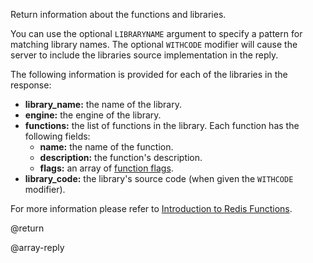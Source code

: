 Return information about the functions and libraries.

You can use the optional `LIBRARYNAME` argument to specify a pattern for matching library names.
The optional `WITHCODE` modifier will cause the server to include the libraries source implementation in the reply.

The following information is provided for each of the libraries in the response:

* **library_name:** the name of the library.
* **engine:** the engine of the library.
* **functions:** the list of functions in the library.
  Each function has the following fields:
  * **name:** the name of the function.
  * **description:** the function's description.
  * **flags:** an array of [function flags](/topics/functions-intro#function-flags).
* **library_code:** the library's source code (when given the `WITHCODE` modifier).

For more information please refer to [Introduction to Redis Functions](/topics/functions-intro).

@return

@array-reply